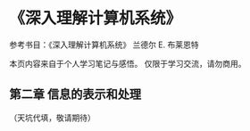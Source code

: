 <head>
    <script src="https://cdn.mathjax.org/mathjax/latest/MathJax.js?config=TeX-AMS-MML_HTMLorMML" type="text/javascript"></script>
    <script type="text/x-mathjax-config">
        MathJax.Hub.Config({
            tex2jax: {
            skipTags: ['script', 'noscript', 'style', 'textarea', 'pre'],
            inlineMath: [['$','$']]
            }
        });
    </script>
</head>

# 《深入理解计算机系统》

参考书目：《深入理解计算机系统》 兰德尔 E. 布莱恩特

本页内容来自于个人学习笔记与感悟。 
仅限于学习交流，请勿商用。

## 第二章 信息的表示和处理

（天坑代填，敬请期待）
